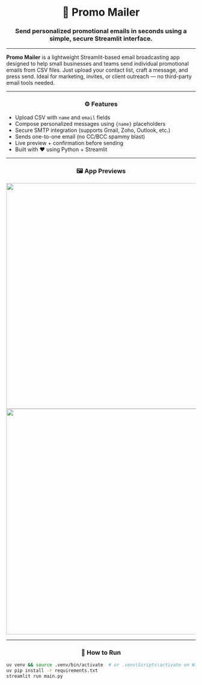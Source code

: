 <h1 align="center">📧 Promo Mailer</h1>

<h3 align="center">Send personalized promotional emails in seconds using a simple, secure Streamlit interface.</h3>

---

**Promo Mailer** is a lightweight Streamlit-based email broadcasting app designed to help small businesses and teams send individual promotional emails from CSV files. Just upload your contact list, craft a message, and press send. Ideal for marketing, invites, or client outreach — no third-party email tools needed.

---

<h3 align="center">⚙️ Features</h3>

- Upload CSV with `name` and `email` fields
- Compose personalized messages using `{name}` placeholders
- Secure SMTP integration (supports Gmail, Zoho, Outlook, etc.)
- Sends one-to-one email (no CC/BCC spammy blast)
- Live preview + confirmation before sending
- Built with ❤️ using Python + Streamlit

---

<h3 align="center">🖼️ App Previews</h3>

<p align="center">
  <img src="https://github.com/user-attachments/assets/1cc93737-5882-45a7-8dad-06aede8f36be" width="600"/><br/>
  <img src="https://github.com/user-attachments/assets/5cbd0503-0bfb-415e-8c3e-535cb6f57ded" width="600"/><br/>
</p>

---

<h3 align="center">🚀 How to Run</h3>

```bash
uv venv && source .venv/bin/activate  # or .venv\Scripts\activate on Windows
uv pip install -r requirements.txt
streamlit run main.py
